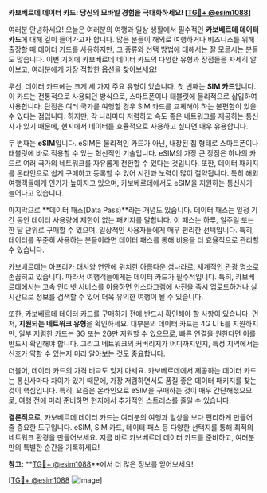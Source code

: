 **카보베르데 데이터 카드: 당신의 모바일 경험을 극대화하세요! [[TG💪+ @esim1088](https://t.me/s/esim1088)]**

여러분 안녕하세요! 오늘은 여러분의 여행과 일상 생활에서 필수적인 **카보베르데 데이터 카드**에 대해 깊이 들어가고자 합니다. 많은 분들이 해외로 여행하거나 비즈니스를 위해 출장할 때 데이터 카드를 사용하지만, 그 종류와 선택 방법에 대해서는 잘 모르시는 분들도 많습니다. 이번 기회에 카보베르데 데이터 카드의 다양한 유형과 장점들을 자세히 알아보고, 여러분에게 가장 적합한 옵션을 찾아보세요!

우선, 데이터 카드에는 크게 세 가지 주요 유형이 있습니다. 첫 번째는 **SIM 카드**입니다. 이 카드는 전통적으로 사용되던 방식으로, 스마트폰이나 태블릿에 물리적으로 삽입하여 사용합니다. 단점은 여러 국가를 여행할 경우 SIM 카드를 교체해야 하는 불편함이 있을 수 있다는 점입니다. 하지만, 각 나라마다 저렴하고 속도 좋은 네트워크를 제공하는 통신사가 있기 때문에, 현지에서 데이터를 효율적으로 사용하고 싶다면 매우 유용합니다.

두 번째는 **eSIM**입니다. eSIM은 물리적인 카드가 아닌, 내장된 칩 형태로 스마트폰이나 태블릿에 바로 적용할 수 있는 혁신적인 기술입니다. eSIM의 가장 큰 장점은 하나의 카드로 여러 국가의 네트워크를 자유롭게 전환할 수 있다는 것입니다. 또한, 데이터 패키지를 온라인으로 쉽게 구매하고 등록할 수 있어 시간과 노력이 많이 절약됩니다. 특히 해외 여행객들에게 인기가 높아지고 있으며, 카보베르데에서도 eSIM을 지원하는 통신사가 늘어나고 있습니다.

마지막으로 **데이터 패스(Data Pass)**라는 개념도 있습니다. 데이터 패스는 일정 기간 동안 데이터 사용량에 제한이 없는 패키지를 말합니다. 이 패스는 하루, 일주일 또는 한 달 단위로 구매할 수 있으며, 일상적인 사용자들에게 매우 편리한 선택입니다. 특히, 데이터를 꾸준히 사용하는 분들이라면 데이터 패스를 통해 비용을 더 효율적으로 관리할 수 있습니다.

카보베르데는 아프리카 대서양 연안에 위치한 아름다운 섬나라로, 세계적인 관광 명소로 손꼽히고 있습니다. 따라서 여행객들에게는 데이터 카드가 필수적입니다. 특히, 카보베르데에서는 고속 인터넷 서비스를 이용하면 인스타그램에 사진을 즉시 업로드하거나 실시간으로 정보를 검색할 수 있어 더욱 유익한 여행이 될 수 있습니다.

또한, 카보베르데 데이터 카드를 구매하기 전에 반드시 확인해야 할 사항이 있습니다. 먼저, **지원되는 네트워크 유형**을 확인하세요. 대부분의 데이터 카드는 4G LTE를 지원하지만, 일부 저렴한 카드는 3G 또는 2G만 지원할 수 있으므로, 빠른 연결을 원한다면 이를 반드시 확인해야 합니다. 그리고 네트워크의 커버리지가 어디까지인지, 특정 지역에서는 신호가 약할 수 있는지 미리 알아보는 것도 중요합니다.

더불어, 데이터 카드의 가격 비교도 잊지 마세요. 카보베르데에서 제공하는 데이터 카드는 통신사마다 차이가 있기 때문에, 가장 저렴하면서도 품질 좋은 데이터 패키지를 찾는 것이 핵심입니다. 특히, 요즘은 온라인으로 eSIM을 구매하는 것이 매우 간단해졌으므로, 여행 전에 미리 준비하면 현지에서 추가적인 스트레스를 줄일 수 있습니다.

**결론적으로**, 카보베르데 데이터 카드는 여러분의 여행과 일상을 보다 편리하게 만들어 줄 중요한 도구입니다. eSIM, SIM 카드, 데이터 패스 등 다양한 선택지를 통해 최적의 네트워크 환경을 만들어보세요. 지금 바로 카보베르데 데이터 카드를 준비하고, 여러분만의 특별한 순간을 기록하세요!

**참고:** **[TG💪+ @esim1088](https://t.me/s/esim1088)**에서 더 많은 정보를 얻어보세요! 

[[TG💪+ @esim1088](https://t.me/s/esim1088) ![Image](https://i.postimg.cc/Y0z9fWf4/image.png)]